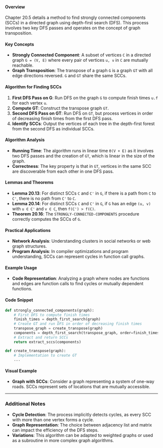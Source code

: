 #### Overview
Chapter 20.5 details a method to find strongly connected components (SCCs) in a directed graph using depth-first search (DFS). This process involves two key DFS passes and operates on the concept of graph transposition.
#### Key Concepts
- **Strongly Connected Component**: A subset of vertices `C` in a directed graph `G = (V, E)` where every pair of vertices `u, v` in `C` are mutually reachable.
- **Graph Transposition**: The transpose of a graph `G` is a graph `GT` with all edge directions reversed. `G` and `GT` share the same SCCs.

#### Algorithm for Finding SCCs
1. **First DFS Pass on G**: Run DFS on the graph `G` to compute finish times `u.f` for each vertex `u`.
2. **Compute GT**: Construct the transpose graph `GT`.
3. **Second DFS Pass on GT**: Run DFS on `GT`, but process vertices in order of decreasing finish times from the first DFS pass.
4. **Identify SCCs**: Output the vertices of each tree in the depth-first forest from the second DFS as individual SCCs.

#### Algorithm Analysis
- **Running Time**: The algorithm runs in linear time `Θ(V + E)` as it involves two DFS passes and the creation of `GT`, which is linear in the size of the graph.
- **Correctness**: The key property is that in `GT`, vertices in the same SCC are discoverable from each other in one DFS pass.

#### Lemmas and Theorems
- **Lemma 20.13**: For distinct SCCs `C` and `C'` in `G`, if there is a path from `C` to `C'`, there is no path from `C'` to `C`.
- **Lemma 20.14**: For distinct SCCs `C` and `C'` in `G`, if `G` has an edge `(u, v)` with `u ∈ C'` and `v ∈ C`, then `f(C') > f(C)`.
- **Theorem 20.16**: The `STRONGLY-CONNECTED-COMPONENTS` procedure correctly computes the SCCs of `G`.

#### Practical Applications
- **Network Analysis**: Understanding clusters in social networks or web graph structures.
- **Program Analysis**: In compiler optimizations and program understanding, SCCs can represent cycles in function call graphs.

#### Example Usage
- **Code Representation**: Analyzing a graph where nodes are functions and edges are function calls to find cycles or mutually dependent functions.

#### Code Snippet
```python
def strongly_connected_components(graph):
    # First DFS to compute finish times
    finish_times = depth_first_search(graph)
    # Create GT and run DFS in order of decreasing finish times
    transpose_graph = create_transpose(graph)
    components = depth_first_search(transpose_graph, order=finish_times)
    # Extract and return SCCs
    return extract_sccs(components)

def create_transpose(graph):
    # Implementation to create GT
    ...
```

#### Visual Example
- **Graph with SCCs**: Consider a graph representing a system of one-way roads. SCCs represent sets of locations that are mutually accessible.

---

### Additional Notes
- **Cycle Detection**: The process implicitly detects cycles, as every SCC with more than one vertex forms a cycle.
- **Graph Representation**: The choice between adjacency list and matrix can impact the efficiency of the DFS steps.
- **Variations**: This algorithm can be adapted to weighted graphs or used as a subroutine in more complex graph algorithms.